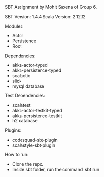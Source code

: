 SBT Assignment by Mohit Saxena of Group 6.

SBT Version: 1.4.4
Scala Version: 2.12.12

Modules:

- Actor
- Persistence
- Root

Dependencies: 

- akka-actor-typed
- akka-persistence-typed
- scalactic
- slick
- mysql database

Test Dependencies:

- scalatest
- akka-actor-testkit-typed
- akka-persistence-testkit
- h2 database

Plugins: 

- codesquad-sbt-plugin
- scalastyle-sbt-plugin

How to run:

- Clone the repo.
- Inside sbt folder, run the command: sbt run

